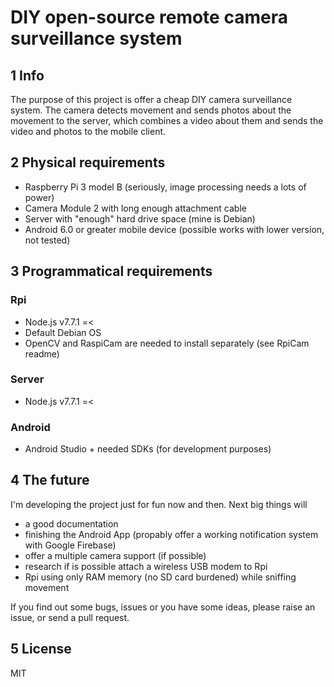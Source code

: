 # DIY open-source remote camera surveillance system

## 1 Info
The purpose of this project is offer a cheap DIY camera surveillance system. The camera detects movement and sends photos about the movement to the server, which combines a video about them and sends the video and photos to the mobile client.

## 2 Physical requirements
* Raspberry Pi 3 model B (seriously, image processing needs a lots of power)
* Camera Module 2 with long enough attachment cable
* Server with "enough" hard drive space (mine is Debian)
* Android 6.0 or greater mobile device (possible works with lower version, not tested)

## 3 Programmatical requirements
### Rpi
* Node.js v7.7.1 =<
* Default Debian OS
* OpenCV and RaspiCam are needed to install separately (see RpiCam readme)
### Server
* Node.js v7.7.1 =<
### Android
* Android Studio + needed SDKs (for development purposes)

## 4 The future
I'm developing the project just for fun now and then. Next big things will 
* a good documentation 
* finishing the Android App (propably offer a working notification system with Google Firebase)
* offer a multiple camera support (if possible)
* research if is possible attach a wireless USB modem to Rpi
* Rpi using only RAM memory (no SD card burdened) while sniffing movement

If you find out some bugs, issues or you have some ideas, please raise an issue, or send a pull request.

## 5 License
MIT
